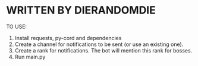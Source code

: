 WRITTEN BY DIERANDOMDIE
=======================
TO USE:

1) Install requests, py-cord and dependencies
2) Create a channel for notifications to be sent (or use an existing one).
3) Create a rank for notifications. The bot will mention this rank for bosses.
4) Run main.py
